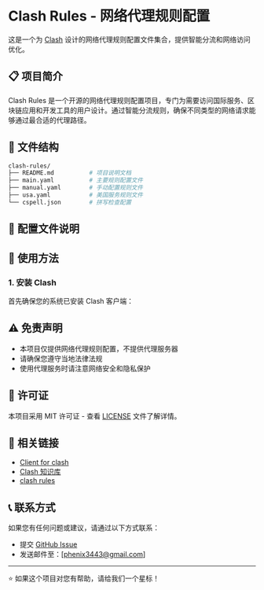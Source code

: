 # Clash Rules - 网络代理规则配置

这是一个为 [Clash](https://github.com/Dreamacro/clash) 设计的网络代理规则配置文件集合，提供智能分流和网络访问优化。

## 📋 项目简介

Clash Rules 是一个开源的网络代理规则配置项目，专门为需要访问国际服务、区块链应用和开发工具的用户设计。通过智能分流规则，确保不同类型的网络请求能够通过最合适的代理路径。

## 📁 文件结构

```bash
clash-rules/
├── README.md          # 项目说明文档
├── main.yaml          # 主要规则配置文件
├── manual.yaml        # 手动配置规则文件
├── usa.yaml           # 美国服务规则文件
└── cspell.json        # 拼写检查配置
```

## 🔧 配置文件说明

## 📖 使用方法

### 1. 安装 Clash

首先确保您的系统已安装 Clash 客户端：

## ⚠️ 免责声明

- 本项目仅提供网络代理规则配置，不提供代理服务器
- 请确保您遵守当地法律法规
- 使用代理服务时请注意网络安全和隐私保护

## 📄 许可证

本项目采用 MIT 许可证 - 查看 [LICENSE](LICENSE) 文件了解详情。

## 🔗 相关链接

- [Client for clash](https://github.com/phenix3443/Clash)
- [Clash 知识库](https://clash.wiki/)
- [clash rules](https://github.com/Loyalsoldier/clash-rules)

## 📞 联系方式

如果您有任何问题或建议，请通过以下方式联系：

- 提交 [GitHub Issue](https://github.com/phenix3443/clash-rules/issues)
- 发送邮件至：[phenix3443@gmail.com]

---

⭐ 如果这个项目对您有帮助，请给我们一个星标！
